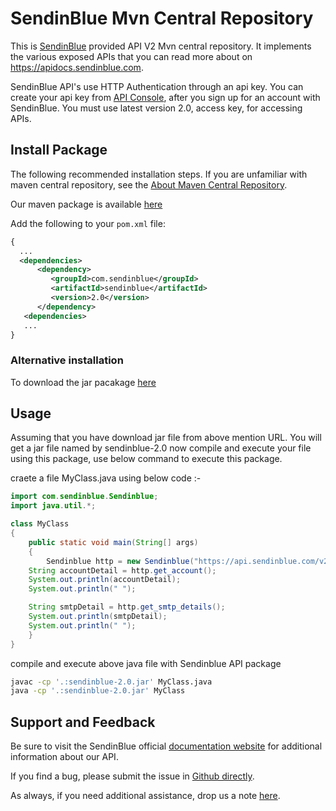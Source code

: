# SendinBlue Mvn Central Repository

This is [SendinBlue](https://www.sendinblue.com) provided API V2 Mvn central repository. It implements the various exposed APIs that you can read more about on https://apidocs.sendinblue.com.

SendinBlue API's use HTTP Authentication through an api key. You can create your api key from [API Console](https://my.sendinblue.com/advanced/apikey), after you sign up for an account with SendinBlue. You must use latest version 2.0, access key, for accessing APIs.


## Install Package

The following recommended installation steps. If you are unfamiliar with maven central repository, see the [About Maven Central Repository](https://www.tutorialspoint.com/maven/maven_repositories.htm).

Our maven package is available [here](http://search.maven.org/#search|ga|1|g:"com.sendinblue")

Add the following to your `pom.xml` file:

```xml
{
  ...
  <dependencies>
      <dependency>
         <groupId>com.sendinblue</groupId>
         <artifactId>sendinblue</artifactId>
         <version>2.0</version>
      </dependency>
   <dependencies>
   ...
}
```

### Alternative installation
To download the jar pacakage [here](http://search.maven.org/#search|ga|1|g:"com.sendinblue")


## Usage

Assuming that you have download jar file from above mention URL. You will get a jar file named by sendinblue-2.0 now compile and execute your file using this package, use below command to execute this package.

craete a file MyClass.java using below code :-

```java
import com.sendinblue.Sendinblue;
import java.util.*;

class MyClass
{
    public static void main(String[] args)
    {
    	Sendinblue http = new Sendinblue("https://api.sendinblue.com/v2.0","your_api_key");
	String accountDetail = http.get_account();
	System.out.println(accountDetail);
	System.out.println(" ");

	String smtpDetail = http.get_smtp_details();
	System.out.println(smtpDetail);
	System.out.println(" ");
    }
}
```

compile and execute above java file with Sendinblue API package

```bash 
javac -cp '.:sendinblue-2.0.jar' MyClass.java
java -cp '.:sendinblue-2.0.jar' MyClass
```

## Support and Feedback

Be sure to visit the SendinBlue official [documentation website](https://apidocs.sendinblue.com) for additional information about our API.

If you find a bug, please submit the issue in [Github directly](https://github.com/mailin-api/sendinblue-java-mvn/issues). 

As always, if you need additional assistance, drop us a note [here](https://apidocs.sendinblue.com/support/).
